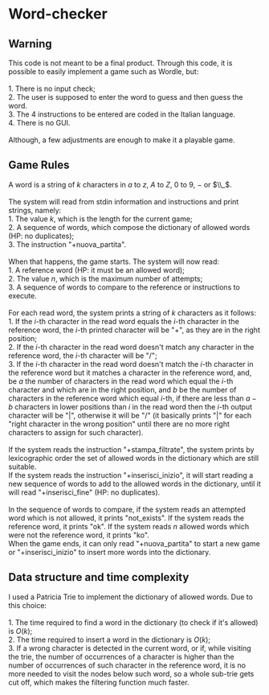 # Word-checker

## Warning

This code is not meant to be a final product. Through this code, it is possible to easily implement a game such as Wordle, but:<br/><br/>
    1. There is no input check;<br/>
    2. The user is supposed to enter the word to guess and then guess the word.<br/>
    3. The 4 instructions to be entered are coded in the Italian language.<br/>
    4. There is no GUI.<br/><br/>
Although, a few adjustments are enough to make it a playable game.

## Game Rules

A word is a string of $k$ characters in $a$ to $z$, $A$ to $Z$, $0$ to $9$, $-$ or $\\_$.<br/><br/>
The system will read from stdin information and instructions and print strings, namely:<br/>
    1. The value $k$, which is the length for the current game;<br/> 
    2. A sequence of words, which compose the dictionary of allowed words (HP: no duplicates);<br/>
    3. The instruction "+nuova_partita".<br/><br/>
When that happens, the game starts. The system will now read:<br/>
    1. A reference word (HP: it must be an allowed word);<br/>
    2. The value $n$, which is the maximum number of attempts;<br/>
    3. A sequence of words to compare to the reference or instructions to execute.<br/><br/>
For each read word, the system prints a string of $k$ characters as it follows:<br/>
    1. If the $i$-th character in the read word equals the $i$-th character in the reference word, the $i$-th printed character will be "+", as they are in the right position;<br/>
    2. If the $i$-th character in the read word doesn't match any character in the reference word, the $i$-th character will be "/";<br/>
    3. If the $i$-th character in the read word doesn't match the $i$-th character in the reference word but it matches a character in the reference word, and, be $a$ the number of characters in the read word which equal the $i$-th character and which are in the right position, and $b$ be the number of characters in the reference word which equal $i$-th, if there are less than $a-b$ characters in lower positions than $i$ in the read word then the $i$-th output character will be "|", otherwise it will be "/" (it basically prints "|" for each "right character in the wrong position" until there are no more right characters to assign for such character).<br/><br/>
If the system reads the instruction "+stampa_filtrate", the system prints by lexicographic order the set of allowed words in the dictionary which are still suitable.<br/>
If the system reads the instruction "+inserisci_inizio", it will start reading a new sequence of words to add to the allowed words in the dictionary, until it will read "+inserisci_fine" (HP: no duplicates).<br/><br/>
In the sequence of words to compare, if the system reads an attempted word which is not allowed, it prints "not_exists". If the system reads the reference word, it prints "ok". If the system reads $n$ allowed words which were not the reference word, it prints "ko".<br/>
When the game ends, it can only read "+nuova_partita" to start a new game or "+inserisci_inizio" to insert more words into the dictionary.<br/>

## Data structure and time complexity

I used a Patricia Trie to implement the dictionary of allowed words. Due to this choice:<br/><br/>
    1. The time required to find a word in the dictionary (to check if it's allowed) is $O(k)$;<br/>
    2. The time required to insert a word in the dictionary is $O(k)$;<br/>
    3. If a wrong character is detected in the current word, or if, while visiting the trie, the number of occurrences of a character is higher than the number of occurrences of such character in the reference word, it is no more needed to visit the nodes below such word, so a whole sub-trie gets cut off, which makes the filtering function much faster.
    

